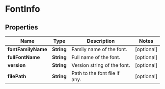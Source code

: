 
# FontInfo

## Properties
Name | Type | Description | Notes
------------ | ------------- | ------------- | -------------
**fontFamilyName** | **String** | Family name of the font. |  [optional]
**fullFontName** | **String** | Full name of the font. |  [optional]
**version** | **String** | Version string of the font. |  [optional]
**filePath** | **String** | Path to the font file if any. |  [optional]



